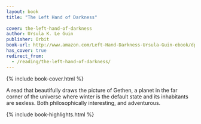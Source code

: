 ```yaml
---
layout: book
title: "The Left Hand of Darkness"
 
cover: the-left-hand-of-darkness
author: Ursula K. Le Guin
publisher: Orbit
book-url: http://www.amazon.com/Left-Hand-Darkness-Ursula-Guin-ebook/dp/B009SQ017O/
has_cover: true
redirect_from:
  - /reading/the-left-hand-of-darkness/
---
```

{% include book-cover.html %}

A read that beautifully draws the picture of Gethen, a planet in the far corner of the universe where winter is the default state and its inhabitants are sexless. Both philosophically interesting, and adventurous.

{% include book-highlights.html %}

